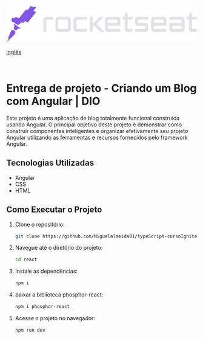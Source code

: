 <img src="img/rocketseat.svg" style="135px;"  alt="">

<a href="Readme.md" >inglês</a> 

<br>

# Entrega de projeto - Criando um Blog com Angular | DIO

Este projeto é uma aplicação de blog totalmente funcional construída usando Angular. O principal objetivo deste projeto é demonstrar como construir componentes inteligentes e organizar efetivamente seu projeto Angular utilizando as ferramentas e recursos fornecidos pelo framework Angular.

## Tecnologias Utilizadas

- Angular
- CSS
- HTML

## Como Executar o Projeto

1. Clone o repositório:

   ```bash
   git clone https://github.com/Miguelalmeida01/typeScript-cursoIgnite.git
   ```

2. Navegue até o diretório do projeto:

   ```bash
   cd react
   ```

3. Instale as dependências:   

   ```bash
   npm i
   ```

4. baixar a biblioteca phosphor-react:

   ```bash
   npm i phosphor-react
   ```

5. Acesse o projeto no navegador:
   ```bash
   npm run dev
   ```